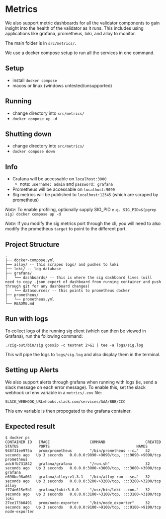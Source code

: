 # Metrics

We also support metric dashboards for all the validator components to gain
insight into the health of the validator as it runs. This includes
using applications like grafana, prometheus, loki, and alloy to monitor.

The main folder is in `src/metrics/`.

We use a docker compose setup to run all the services in one command.

## Setup

- install `docker compose`
- macos or linux (windows untested/unsupported)

## Running

- change directory into `src/metrics/`
- `docker compose up -d`

## Shutting down

- change directory into `src/metrics/`
- `docker compose down`

## Info

- Grafana will be accessable on `localhost:3000`
  - note: `username: admin` and `password: grafana`
- Prometheus will be accessable on `localhost:9090`
- Sig metrics will be published to `localhost:12345` (which are scraped by prometheus)

*Note:* To enable profiling, optionally supply SIG_PID `e.g. SIG_PID=$(pgrep sig) docker compose up -d`

*Note:* If you modify the sig metrics port through the cli, you will
need to also modify the prometheus `target` to point to the different port.

## Project Structure

```
.
├── docker-compose.yml
├── alloy/ -- this scrapes logs/ and pushes to loki
├── loki/ -- log database
├── grafana/
│   └── dashboards/ -- this is where the sig dashboard lives (will need to copy .json export of dashboard from running container and push through git for any dashboard changes)
│   └── datasources/ -- this points to prometheus docker
├── prometheus/
│   └── prometheus.yml
└── README.md
```

## Run with logs

To collect logs of the running sig client (which can then be viewed in
Grafana), run the following command:

`./zig-out/bin/sig gossip -c testnet 2>&1 | tee -a logs/sig.log`

This will pipe the logs to `logs/sig.log` and also display them in the terminal.

## Setting up Alerts

We also support alerts through grafana when running with logs (ie, send a
slack message on each error message). To enable this, set the slack
webhook url env variable in a `metrics/.env` file:

```
SLACK_WEBHOOK_URL=hooks.slack.com/services/AAA/BBB/CCC
```

This env variable is then propogated to the grafana container.

## Expected result

```
$ docker ps
CONTAINER ID   IMAGE                  COMMAND                  CREATED          STATUS         PORTS                                       NAMES
948f31ee975a   prom/prometheus        "/bin/prometheus --c…"   32 seconds ago   Up 3 seconds   0.0.0.0:9090->9090/tcp, :::9090->9090/tcp   prometheus
adc6fb731842   grafana/grafana        "/run.sh"                32 seconds ago   Up 3 seconds   0.0.0.0:3000->3000/tcp, :::3000->3000/tcp   grafana
e698bc98a061   grafana/alloy:v1.3.1   "/bin/alloy run --se…"   32 seconds ago   Up 3 seconds   0.0.0.0:3200->3200/tcp, :::3200->3200/tcp   alloy
f774e615e5b1   grafana/loki:3.0.0     "/usr/bin/loki --con…"   32 seconds ago   Up 3 seconds   0.0.0.0:3100->3100/tcp, :::3100->3100/tcp   loki
27ee173b0491   prom/node-exporter     "/bin/node_exporter"     32 seconds ago   Up 3 seconds   0.0.0.0:9100->9100/tcp, :::9100->9100/tcp   node-exporter
```
